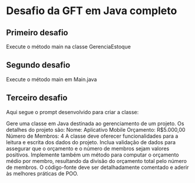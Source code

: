 # Desafio da GFT em Java completo

## Primeiro desafio
Execute o método main na classe GerenciaEstoque

## Segundo desafio
Execute o método main em Main.java

## Terceiro desafio
Aqui segue o prompt desenvolvido para criar a classe:

Gere uma classe em Java destinada ao gerenciamento de um projeto. Os detalhes do projeto são:
Nome: Aplicativo Mobile
Orçamento: R$5.000,00
Número de Membros: 4
A classe deve oferecer funcionalidades para a leitura e escrita dos dados do projeto. Inclua validação de dados para assegurar que o orçamento e o número de membros sejam valores positivos.
Implemente também um método para computar o orçamento médio por membro, resultando da divisão do orçamento total pelo número de membros. 
O código-fonte deve ser detalhadamente comentado e aderir às melhores práticas de POO.
